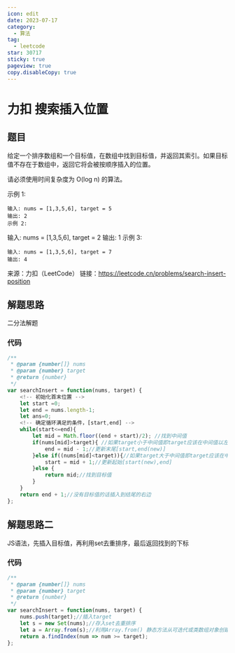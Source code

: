 ```yaml
---
icon: edit
date: 2023-07-17
category:
  - 算法
tag:
  - leetcode
star: 30717
sticky: true
pageview: true
copy.disableCopy: true
---
```

# 力扣 搜索插入位置

## 题目

给定一个排序数组和一个目标值，在数组中找到目标值，并返回其索引。如果目标值不存在于数组中，返回它将会被按顺序插入的位置。

请必须使用时间复杂度为 O(log n) 的算法。
<!-- more -->
示例 1:

```
输入: nums = [1,3,5,6], target = 5
输出: 2
示例 2:
```
输入: nums = [1,3,5,6], target = 2
输出: 1
示例 3:
```
输入: nums = [1,3,5,6], target = 7
输出: 4
```
来源：力扣（LeetCode）
链接：https://leetcode.cn/problems/search-insert-position

##  解题思路

二分法解题

### 代码

```javascript
/**
 * @param {number[]} nums
 * @param {number} target
 * @return {number}
 */
var searchInsert = function(nums, target) {
    <!-- 初始化首末位置 -->
    let start =0;
    let end = nums.length-1;
    let ans=0;  
    <!-- 确定循环满足的条件，[start,end] -->
    while(start<=end){
        let mid = Math.floor((end + start)/2); //找到中间值
        if(nums[mid]>target){ //如果target小于中间值即target应该在中间值以左
            end = mid - 1;//更新末尾[start,end(new)]
        }else if((nums[mid]<target)){//如果target大于中间值即target应该在中间值以左
            start = mid + 1;//更新起始[start(new),end]
        }else {
            return mid;//找到目标值
        }
    }
    return end + 1;//没有目标值的话插入到结尾的右边
};
```
## 解题思路二

JS语法，先插入目标值，再利用set去重排序，最后返回找到的下标

### 代码

``` javascript
/**
 * @param {number[]} nums
 * @param {number} target
 * @return {number}
 */
var searchInsert = function(nums, target) {
    nums.push(target);//插入target
    let s = new Set(nums);//存入set去重排序
    let a = Array.from(s);//利用Array.from() 静态方法从可迭代或类数组对象创建一个新的浅拷贝的数组实例。获得数组
    return a.findIndex(num => num >= target);
};
```
